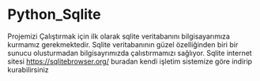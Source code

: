 # Python_Sqlite
Projemizi Çalıştırmak için ilk olarak sqlite veritabanını bilgisayarımıza kurmamız gerekmektedir.
Sqlite veritabanının güzel özelliğinden biri bir sunucu olusturmadan bilgisayrımızda çalıstırmamızı sağlıyor.
Sqlite internet sitesi https://sqlitebrowser.org/ buradan kendi işletim sistemize göre indirip kurabilirsiniz

